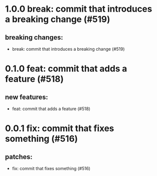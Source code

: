# 1.0.0 break: commit that introduces a breaking change (#519)

## breaking changes:
* break: commit that introduces a breaking change (#519)

# 0.1.0 feat: commit that adds a feature (#518)

## new features:
* feat: commit that adds a feature (#518)

# 0.0.1 fix: commit that fixes something (#516)

## patches:
* fix: commit that fixes something (#516)

